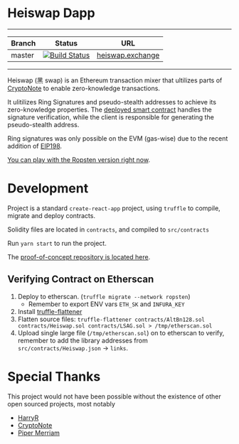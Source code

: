 # Heiswap Dapp

---

| Branch | Status | URL |
| --- | --- | --- |
| master | [![Build Status](https://travis-ci.org/kendricktan/heiswap-dapp.svg?branch=master)](https://travis-ci.org/kendricktan/heiswap-dapp) | <a href="https://heiswap.exchange">heiswap.exchange</a> |

---

Heiswap (黑 swap) is an Ethereum transaction mixer that ultilizes parts of [CryptoNote](https://cryptonote.org) to enable zero-knowledge transactions.

It ulitilizes Ring Signatures and pseudo-stealth addresses to achieve its zero-knowledge properties. The [deployed smart contract](https://ropsten.etherscan.io/address/0xbbbf35a4485992520557ae729e21ba35aab178d7) handles the signature verification, while the client is responsible for generating the pseudo-stealth address.

Ring signatures was only possible on the EVM (gas-wise) due to the recent addition of [EIP198](https://github.com/ethereum/EIPs/blob/master/EIPS/eip-198.md).

[You can play with the Ropsten version right now](https://heiswap.exchange/).

# Development
Project is a standard `create-react-app` project, using `truffle` to compile, migrate and deploy contracts.

Solidity files are located in `contracts`, and compiled to `src/contracts`

Run `yarn start` to run the project.

The [proof-of-concept repository is located here](https://github.com/kendricktan/heiswap-poc).

## Verifying Contract on Etherscan

1. Deploy to etherscan. (`truffle migrate --network ropsten`)
    - Remember to export ENV vars `ETH_SK` and `INFURA_KEY`
2. Install [truffle-flattener](https://www.npmjs.com/package/truffle-flattener)
3. Flatten source files: `truffle-flattener contracts/AltBn128.sol contracts/Heiswap.sol contracts/LSAG.sol > /tmp/etherscan.sol`
4. Upload single large file (`/tmp/etherscan.sol`) on to etherscan to verify, remember to add the library addresses from `src/contracts/Heiswap.json` -> `links`.


# Special Thanks

This project would not have been possible without the existence of other open sourced projects, most notably

- [HarryR](https://github.com/HarryR/solcrypto)
- [CryptoNote](https://eprint.iacr.org/2004/027.pdf)
- [Piper Merriam](https://github.com/ethereum/py_ecc/blob/master/py_ecc/bn128/bn128_curve.py)